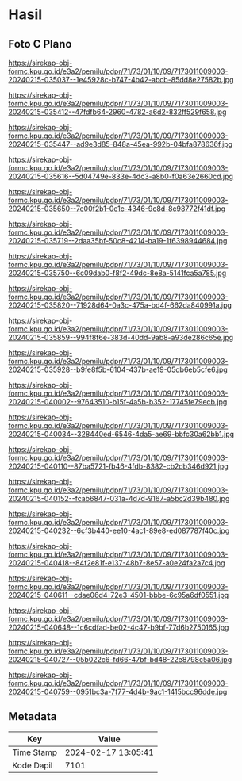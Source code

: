 # Hasil

## Foto C Plano

https://sirekap-obj-formc.kpu.go.id/e3a2/pemilu/pdpr/71/73/01/10/09/7173011009003-20240215-035037--1e45928c-b747-4b42-abcb-85dd8e27582b.jpg

https://sirekap-obj-formc.kpu.go.id/e3a2/pemilu/pdpr/71/73/01/10/09/7173011009003-20240215-035412--47fdfb64-2960-4782-a6d2-832ff529f658.jpg

https://sirekap-obj-formc.kpu.go.id/e3a2/pemilu/pdpr/71/73/01/10/09/7173011009003-20240215-035447--ad9e3d85-848a-45ea-992b-04bfa878636f.jpg

https://sirekap-obj-formc.kpu.go.id/e3a2/pemilu/pdpr/71/73/01/10/09/7173011009003-20240215-035616--5d04749e-833e-4dc3-a8b0-f0a63e2660cd.jpg

https://sirekap-obj-formc.kpu.go.id/e3a2/pemilu/pdpr/71/73/01/10/09/7173011009003-20240215-035650--7e00f2b1-0e1c-4346-9c8d-8c98772f41df.jpg

https://sirekap-obj-formc.kpu.go.id/e3a2/pemilu/pdpr/71/73/01/10/09/7173011009003-20240215-035719--2daa35bf-50c8-4214-ba19-1f6398944684.jpg

https://sirekap-obj-formc.kpu.go.id/e3a2/pemilu/pdpr/71/73/01/10/09/7173011009003-20240215-035750--6c09dab0-f8f2-49dc-8e8a-5141fca5a785.jpg

https://sirekap-obj-formc.kpu.go.id/e3a2/pemilu/pdpr/71/73/01/10/09/7173011009003-20240215-035820--71928d64-0a3c-475a-bd4f-662da840991a.jpg

https://sirekap-obj-formc.kpu.go.id/e3a2/pemilu/pdpr/71/73/01/10/09/7173011009003-20240215-035859--994f8f6e-383d-40dd-9ab8-a93de286c65e.jpg

https://sirekap-obj-formc.kpu.go.id/e3a2/pemilu/pdpr/71/73/01/10/09/7173011009003-20240215-035928--b9fe8f5b-6104-437b-ae19-05db6eb5cfe6.jpg

https://sirekap-obj-formc.kpu.go.id/e3a2/pemilu/pdpr/71/73/01/10/09/7173011009003-20240215-040002--97643510-b15f-4a5b-b352-17745fe79ecb.jpg

https://sirekap-obj-formc.kpu.go.id/e3a2/pemilu/pdpr/71/73/01/10/09/7173011009003-20240215-040034--328440ed-6546-4da5-ae69-bbfc30a62bb1.jpg

https://sirekap-obj-formc.kpu.go.id/e3a2/pemilu/pdpr/71/73/01/10/09/7173011009003-20240215-040110--87ba5721-fb46-4fdb-8382-cb2db346d921.jpg

https://sirekap-obj-formc.kpu.go.id/e3a2/pemilu/pdpr/71/73/01/10/09/7173011009003-20240215-040152--fcab6847-031a-4d7d-9167-a5bc2d39b480.jpg

https://sirekap-obj-formc.kpu.go.id/e3a2/pemilu/pdpr/71/73/01/10/09/7173011009003-20240215-040232--6cf3b440-ee10-4ac1-89e8-ed087787f40c.jpg

https://sirekap-obj-formc.kpu.go.id/e3a2/pemilu/pdpr/71/73/01/10/09/7173011009003-20240215-040418--84f2e81f-e137-48b7-8e57-a0e24fa2a7c4.jpg

https://sirekap-obj-formc.kpu.go.id/e3a2/pemilu/pdpr/71/73/01/10/09/7173011009003-20240215-040611--cdae06d4-72e3-4501-bbbe-6c95a6df0551.jpg

https://sirekap-obj-formc.kpu.go.id/e3a2/pemilu/pdpr/71/73/01/10/09/7173011009003-20240215-040648--1c6cdfad-be02-4c47-b9bf-77d6b2750165.jpg

https://sirekap-obj-formc.kpu.go.id/e3a2/pemilu/pdpr/71/73/01/10/09/7173011009003-20240215-040727--05b022c6-fd66-47bf-bd48-22e8798c5a06.jpg

https://sirekap-obj-formc.kpu.go.id/e3a2/pemilu/pdpr/71/73/01/10/09/7173011009003-20240215-040759--0951bc3a-7f77-4d4b-9ac1-1415bcc96dde.jpg


## Metadata

| Key        | Value               |
| ---------- | ------------------- |
| Time Stamp | 2024-02-17 13:05:41 |
| Kode Dapil | 7101                |



